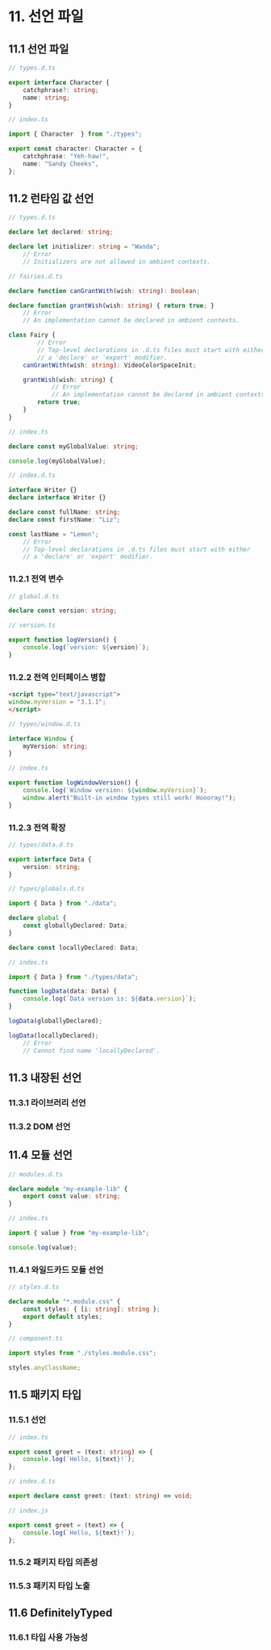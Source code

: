 
# 11. 선언 파일

## 11.1 선언 파일

```ts
// types.d.ts

export interface Character {
	catchphrase?: string;
	name: string;
}
```

```ts
// index.ts

import { Character  } from "./types";

export const character: Character = {
	catchphrase: "Yeh-haw!",
	name: "Sandy Cheeks",
};
```

## 11.2 런타임 값 선언

```ts
// types.d.ts

declare let declared: string;

declare let initializer: string = "Wanda";
	// Error
	// Initializers are not allowed in ambient contexts.
```

```ts
// fairies.d.ts

declare function canGrantWith(wish: string): boolean;

declare function grantWish(wish: string) { return true; }
	// Error
	// An implementation cannot be declared in ambient contexts.

class Fairy {
		// Error
		// Top-level declarations in .d.ts files must start with either
		// a 'declare' or 'export' modifier.
	canGrantWith(wish: string): VideoColorSpaceInit;

	grantWish(wish: string) {
			// Error
			// An implementation cannot be declared in ambient contexts.
		return true;
	}
}
```

```ts
// index.ts

declare const myGlobalValue: string;

console.log(myGlobalValue);
```

```ts
// index.d.ts

interface Writer {}
declare interface Writer {}

declare const fullName: string;
declare const firstName: "Liz";

const lastName = "Lemon";
	// Error
	// Top-level declarations in .d.ts files must start with either
	// a 'declare' or 'export' modifier.
```

### 11.2.1 전역 변수

```ts
// global.d.ts

declare const version: string;
```

```ts
// version.ts

export function logVersion() {
	console.log(`version: ${version}`);
}
```

### 11.2.2 전역 인터페이스 병합

```html
<script type="text/javascript">
window.myVersion = "3.1.1";
</script>
```

```ts
// types/window.d.ts

interface Window {
	myVersion: string;
}
```

```ts
// index.ts

export function logWindowVersion() {
	console.log(`Window version: ${window.myVersion}`);
	window.alert("Built-in window types still work! Hoooray!");
}
```

### 11.2.3 전역 확장

```ts
// types/data.d.ts

export interface Data {
	version: string;
}
```

```ts
// types/globals.d.ts

import { Data } from "./data";

declare global {
	const globallyDeclared: Data;
}

declare const locallyDeclared: Data;
```

```ts
// index.ts

import { Data } from "./types/data";

function logData(data: Data) {
	console.log(`Data version is: ${data.version}`);
}

logData(globallyDeclared);

logData(locallyDeclared);
	// Error
	// Cannot find name 'locallyDeclared'.
```

## 11.3 내장된 선언

### 11.3.1 라이브러리 선언

### 11.3.2 DOM 선언

## 11.4 모듈 선언

```ts
// modules.d.ts

declare module "my-example-lib" {
	export const value: string;
}
```

```ts
// index.ts

import { value } from "my-example-lib";

console.log(value);
```

### 11.4.1 와일드카드 모듈 선언

```ts
// styles.d.ts

declare module "*.module.css" {
	const styles: { [i: string]: string };
	export default styles;
}
```

```ts
// component.ts

import styles from "./styles.module.css";

styles.anyClassName;
```

## 11.5 패키지 타입

### 11.5.1 선언

```ts
// index.ts

export const greet = (text: string) => {
	console.log(`Hello, ${text}!`);
};
```

```ts
// index.d.ts

export declare const greet: (text: string) => void;
```

```ts
// index.js

export const greet = (text) => {
	console.log(`Hello, ${text}!`);
};
```

### 11.5.2 패키지 타입 의존성

### 11.5.3 패키지 타입 노출

## 11.6 DefinitelyTyped

### 11.6.1 타입 사용 가능성

